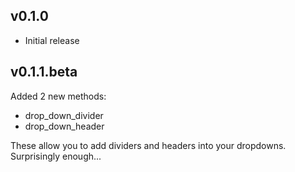 ## v0.1.0

* Initial release

## v0.1.1.beta

Added 2 new methods:

* drop_down_divider
* drop_down_header

These allow you to add dividers and headers into your dropdowns. Surprisingly enough...